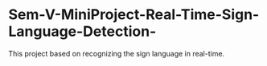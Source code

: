 # Sem-V-MiniProject-Real-Time-Sign-Language-Detection-
This project based on recognizing the sign language in real-time.
